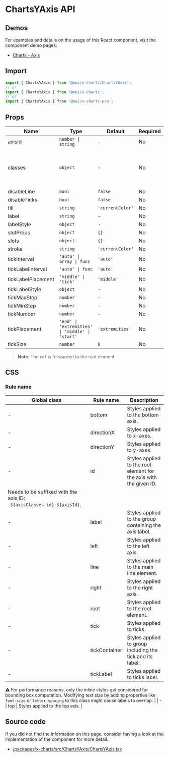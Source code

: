 # ChartsYAxis API

## Demos

For examples and details on the usage of this React component, visit the component demo pages:

- [Charts - Axis](/x/react-charts/axis/)

## Import

```jsx
import { ChartsYAxis } from '@mui/x-charts/ChartsYAxis';
// or
import { ChartsYAxis } from '@mui/x-charts';
// or
import { ChartsYAxis } from '@mui/x-charts-pro';
```

## Props

| Name | Type | Default | Required | Description |
|------|------|---------|----------|-------------|
| axisId | `number \| string` | - | No |  |
| classes | `object` | - | No | Override or extend the styles applied to the component. |
| disableLine | `bool` | `false` | No |  |
| disableTicks | `bool` | `false` | No |  |
| fill | `string` | `'currentColor'` | No |  |
| label | `string` | - | No |  |
| labelStyle | `object` | - | No |  |
| slotProps | `object` | `{}` | No |  |
| slots | `object` | `{}` | No |  |
| stroke | `string` | `'currentColor'` | No |  |
| tickInterval | `'auto' \| array \| func` | `'auto'` | No |  |
| tickLabelInterval | `'auto' \| func` | `'auto'` | No |  |
| tickLabelPlacement | `'middle' \| 'tick'` | `'middle'` | No |  |
| tickLabelStyle | `object` | - | No |  |
| tickMaxStep | `number` | - | No |  |
| tickMinStep | `number` | - | No |  |
| tickNumber | `number` | - | No |  |
| tickPlacement | `'end' \| 'extremities' \| 'middle' \| 'start'` | `'extremities'` | No |  |
| tickSize | `number` | `6` | No |  |

> **Note**: The `ref` is forwarded to the root element.

## CSS

### Rule name

| Global class | Rule name | Description |
|--------------|-----------|-------------|
| - | bottom | Styles applied to the bottom axis. |
| - | directionX | Styles applied to x-axes. |
| - | directionY | Styles applied to y-axes. |
| - | id | Styles applied to the root element for the axis with the given ID.
Needs to be suffixed with the axis ID: `.${axisClasses.id}-${axisId}`. |
| - | label | Styles applied to the group containing the axis label. |
| - | left | Styles applied to the left axis. |
| - | line | Styles applied to the main line element. |
| - | right | Styles applied to the right axis. |
| - | root | Styles applied to the root element. |
| - | tick | Styles applied to ticks. |
| - | tickContainer | Styles applied to group including the tick and its label. |
| - | tickLabel | Styles applied to ticks label.

⚠️ For performance reasons, only the inline styles get considered for bounding box computation.
Modifying text size by adding properties like `font-size` or `letter-spacing` to this class might cause labels to overlap. |
| - | top | Styles applied to the top axis. |

## Source code

If you did not find the information on this page, consider having a look at the implementation of the component for more detail.

- [/packages/x-charts/src/ChartsYAxis/ChartsYAxis.tsx](https://github.com/mui/material-ui/tree/HEAD/packages/x-charts/src/ChartsYAxis/ChartsYAxis.tsx)